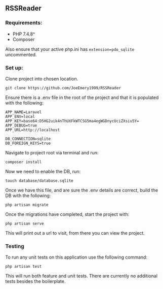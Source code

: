 ## RSSReader
### Requirements:

- PHP 7.4.8^
- Composer

Also ensure that your active php.ini has `extension=pdo_sqlite` uncommented.

### Set up:

Clone project into chosen location. 
```
git clone https://github.com/JoeEmery1999/RSSReader
```

Ensure there is a .env file in the root of the project and that it is populated with the following:
```
APP_NAME=Laravel
APP_ENV=local
APP_KEY=base64:D5HG2uik4nThUXFkWTCSG5ma4egWGDnycUciZXsiu5Y=
APP_DEBUG=true
APP_URL=http://localhost

DB_CONNECTION=sqlite
DB_FOREIGN_KEYS=true
```

Navigate to project root via terminal and run:
``` 
composer install
``` 

Now we need to enable the DB, run:
```
touch database/database.sqlite
```

Once we have this file, and are sure the .env details are correct, build the DB with the following:
```
php artisan migrate
```

Once the migrations have completed, start the project with:
```
php artisan serve
```

This will print out a url to visit, from there you can view the project.



### Testing
To run any unit tests on this application use the following command:
```
php artisan test
``` 
This will run both feature and unit tests. There are currently no additional tests besides the boilerplate.
